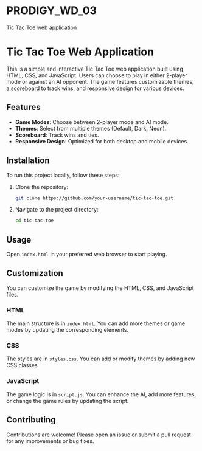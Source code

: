 # PRODIGY_WD_03
Tic Tac Toe web application

# Tic Tac Toe Web Application

This is a simple and interactive Tic Tac Toe web application built using HTML, CSS, and JavaScript. Users can choose to play in either 2-player mode or against an AI opponent. The game features customizable themes, a scoreboard to track wins, and responsive design for various devices.

## Features
- **Game Modes**: Choose between 2-player mode and AI mode.
- **Themes**: Select from multiple themes (Default, Dark, Neon).
- **Scoreboard**: Track wins and ties.
- **Responsive Design**: Optimized for both desktop and mobile devices.

## Installation
To run this project locally, follow these steps:

1. Clone the repository:
    ```sh
    git clone https://github.com/your-username/tic-tac-toe.git
    ```
2. Navigate to the project directory:
    ```sh
    cd tic-tac-toe
    ```

## Usage
Open `index.html` in your preferred web browser to start playing.

## Customization
You can customize the game by modifying the HTML, CSS, and JavaScript files.

### HTML
The main structure is in `index.html`. You can add more themes or game modes by updating the corresponding elements.

### CSS
The styles are in `styles.css`. You can add or modify themes by adding new CSS classes.

### JavaScript
The game logic is in `script.js`. You can enhance the AI, add more features, or change the game rules by updating the script.

## Contributing
Contributions are welcome! Please open an issue or submit a pull request for any improvements or bug fixes.


